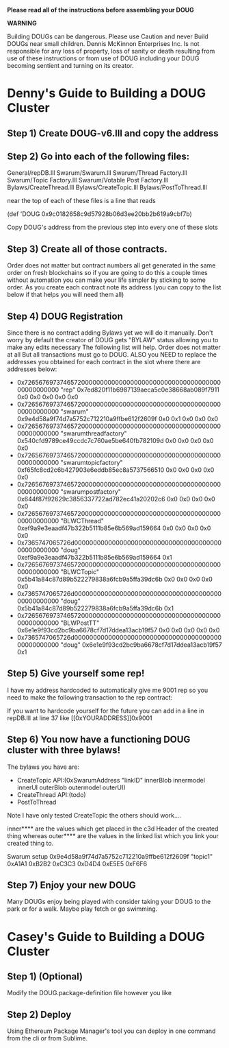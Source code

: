 **Please read all of the instructions before assembling your DOUG**

**WARNING**

Building DOUGs can be dangerous. Please use Caution and never Build DOUGs near small children. Dennis McKinnon Enterprises Inc. Is not responsible for any loss of property, loss of sanity or death resulting from use of these instructions or from use of DOUG including your DOUG becoming sentient and turning on its creator.

# Denny's Guide to Building a DOUG Cluster

## Step 1) Create DOUG-v6.lll and copy the address

## Step 2) Go into each of the following files:

General/repDB.lll
Swarum/Swarum.lll
Swarum/Thread Factory.lll
Swarum/Topic Factory.lll
Swarum/Votable Post Factory.lll
Bylaws/CreateThread.lll
Bylaws/CreateTopic.lll
Bylaws/PostToThread.lll

near the top of each of these files is a line that reads

(def 'DOUG 0x9c0182658c9d57928b06d3ee20bb2b619a9cbf7b)

Copy DOUG's address from the previous step into every one of these slots

## Step 3) Create all of those contracts.

Order does not matter but contract numbers all get generated in the same order on fresh blockchains so if you are going to do this a couple times without automation you can make your life simpler by sticking to some order. As you create each contract note its address (you can copy to the list below if that helps you will need them all)

## Step 4) DOUG Registration

Since there is no contract adding Bylaws yet we will do it manually. Don't worry by default the creator of DOUG gets "BYLAW" status allowing you to make any edits necessary The following list will help. Order does not matter at all But all transactions must go to DOUG. ALSO you NEED to replace the addresses you obtained for each contract in the slot where there are addresses below:

* 0x7265676973746572000000000000000000000000000000000000000000000000 "rep" 0x7ed820f11b6987139aeca5c0e38668ab089f7911 0x0 0x0 0x0 0x0 0x0
* 0x7265676973746572000000000000000000000000000000000000000000000000 "swarum" 0x9e4d58a9f74d7a5752c712210a9ffbe612f2609f 0x0 0x1 0x0 0x0 0x0
* 0x7265676973746572000000000000000000000000000000000000000000000000 "swarumthreadfactory" 0x540cfd9789ce49ccdc7c760ae5be640fb782109d 0x0 0x0 0x0 0x0 0x0
* 0x7265676973746572000000000000000000000000000000000000000000000000 "swarumtopicfactory" 0xf65fc8cd2c6b427903e6eddb85ec8a5737566510 0x0 0x0 0x0 0x0 0x0
* 0x7265676973746572000000000000000000000000000000000000000000000000 "swarumpostfactory" 0x644f87f92629c3856337722ad782ec41a20202c6 0x0 0x0 0x0 0x0 0x0
* 0x7265676973746572000000000000000000000000000000000000000000000000 "BLWCThread" 0xef9a9e3eaadf47b322b5111b85e6b569ad159664 0x0 0x0 0x0 0x0 0x0
* 0x7365747065726d00000000000000000000000000000000000000000000000000 "doug" 0xef9a9e3eaadf47b322b5111b85e6b569ad159664 0x1
* 0x7265676973746572000000000000000000000000000000000000000000000000 "BLWCTopic" 0x5b41a84c87d89b522279838a6fcb9a5ffa39dc6b 0x0 0x0 0x0 0x0 0x0
* 0x7365747065726d00000000000000000000000000000000000000000000000000 "doug" 0x5b41a84c87d89b522279838a6fcb9a5ffa39dc6b 0x1
* 0x7265676973746572000000000000000000000000000000000000000000000000 "BLWPostTT" 0x6e1e9f93cd2bc9ba6678cf7d17ddea13acb19f57 0x0 0x0 0x0 0x0 0x0
* 0x7365747065726d00000000000000000000000000000000000000000000000000 "doug" 0x6e1e9f93cd2bc9ba6678cf7d17ddea13acb19f57 0x1

## Step 5) Give yourself some rep!

I have my address hardcoded to automatically give me 9001 rep so you need to make the following transaction to the rep contract:

If you want to hardcode yourself for the future you can add in a line in repDB.lll at line 37 like [[0xYOURADDRESS]]0x9001

## Step 6) You now have a functioning DOUG cluster with three bylaws!

The bylaws you have are:

* CreateTopic API:(0xSwarumAddress "linkID" innerBlob innermodel innerUI outerBlob outermodel outerUI)
* CreateThread API:(todo)
* PostToThread

Note I have only tested CreateTopic the others should work....

inner**** are the values which get placed in the c3d Header of the created thing whereas
outer**** are the values in the linked list which you link your created thing to.

Swarum setup
0x9e4d58a9f74d7a5752c712210a9ffbe612f2609f "topic1" 0xA1A1 0xB2B2 0xC3C3 0xD4D4 0xE5E5 0xF6F6

## Step 7) Enjoy your new DOUG

Many DOUGs enjoy being played with consider taking your DOUG to the park or for a walk. Maybe play fetch or go swimming.

# Casey's Guide to Building a DOUG Cluster

## Step 1) (Optional)

Modify the DOUG.package-definition file however you like

## Step 2) Deploy

Using Ethereum Package Manager's tool you can deploy in one command from the cli or from Sublime.